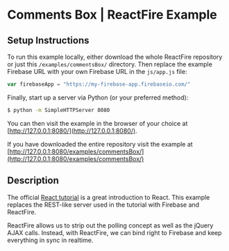 # Comments Box | ReactFire Example


## Setup Instructions

To run this example locally, either download the whole ReactFire repository or just this
`/examples/commentsBox/` directory. Then replace the example Firebase URL with your own Firebase URL in the
`js/app.js` file:

```js
var firebaseApp = "https://my-firebase-app.firebaseio.com/"
```

Finally, start up a server via Python (or your preferred method):

```bash
$ python -m SimpleHTTPServer 8080
```

You can then visit the example in the browser of your choice at [http://127.0.0.1:8080/](http://127.0.0.1:8080/).

If you have downloaded the entire repository visit the example at [http://127.0.0.1:8080/examples/commentsBox/](http://127.0.0.1:8080/examples/commentsBox/)


## Description

The official [React tutorial](http://facebook.github.io/react/docs/tutorial.html) is a great
introduction to React. This example replaces the REST-like server used in the tutorial with
Firebase and ReactFire.

ReactFire allows us to strip out the polling concept as well as the jQuery AJAX calls. Instead,
with ReactFire, we can bind right to Firebase and keep everything in sync in realtime.
